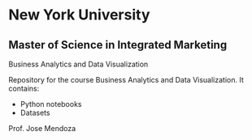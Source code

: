 # New York University
## Master of Science in Integrated Marketing

Business Analytics and Data Visualization

Repository for the course Business Analytics and Data Visualization. It contains:

 - Python notebooks
 - Datasets

Prof. Jose Mendoza
